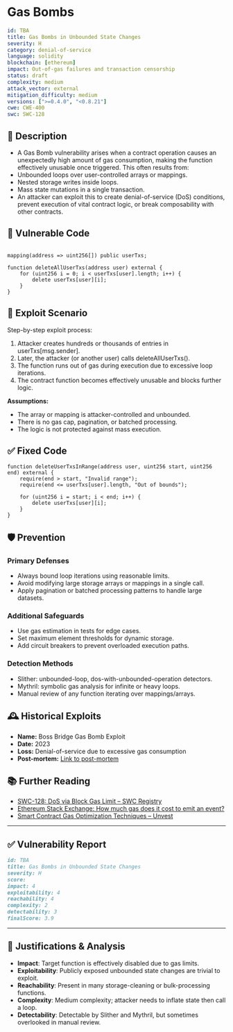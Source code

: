 # Gas Bombs

```YAML
id: TBA
title: Gas Bombs in Unbounded State Changes
severity: H
category: denial-of-service
language: solidity
blockchain: [ethereum]
impact: Out-of-gas failures and transaction censorship
status: draft
complexity: medium
attack_vector: external
mitigation_difficulty: medium
versions: [">=0.4.0", "<0.8.21"]
cwe: CWE-400
swc: SWC-128
```

## 📝 Description

- A Gas Bomb vulnerability arises when a contract operation causes an unexpectedly high amount of gas consumption, making the function effectively unusable once triggered. This often results from:
- Unbounded loops over user-controlled arrays or mappings.
- Nested storage writes inside loops.
- Mass state mutations in a single transaction.
- An attacker can exploit this to create denial-of-service (DoS) conditions, prevent execution of vital contract logic, or break composability with other contracts.

## 🚨 Vulnerable Code

```solidity

mapping(address => uint256[]) public userTxs;

function deleteAllUserTxs(address user) external {
    for (uint256 i = 0; i < userTxs[user].length; i++) {
        delete userTxs[user][i];
    }
}
```

## 🧪 Exploit Scenario

Step-by-step exploit process:

1. Attacker creates hundreds or thousands of entries in userTxs[msg.sender].
2. Later, the attacker (or another user) calls deleteAllUserTxs().
3. The function runs out of gas during execution due to excessive loop iterations.
4. The contract function becomes effectively unusable and blocks further logic.

**Assumptions:**

- The array or mapping is attacker-controlled and unbounded.
- There is no gas cap, pagination, or batched processing.
- The logic is not protected against mass execution.

## ✅ Fixed Code

```solidity
function deleteUserTxsInRange(address user, uint256 start, uint256 end) external {
    require(end > start, "Invalid range");
    require(end <= userTxs[user].length, "Out of bounds");

    for (uint256 i = start; i < end; i++) {
        delete userTxs[user][i];
    }
}
```

## 🛡️ Prevention

### Primary Defenses

- Always bound loop iterations using reasonable limits.
- Avoid modifying large storage arrays or mappings in a single call.
- Apply pagination or batched processing patterns to handle large datasets.

### Additional Safeguards

- Use gas estimation in tests for edge cases.
- Set maximum element thresholds for dynamic storage.
- Add circuit breakers to prevent overloaded execution paths.

### Detection Methods

- Slither: unbounded-loop, dos-with-unbounded-operation detectors.
- Mythril: symbolic gas analysis for infinite or heavy loops.
- Manual review of any function iterating over mappings/arrays.

## 🕰️ Historical Exploits

- **Name:** Boss Bridge Gas Bomb Exploit 
- **Date:** 2023 
- **Loss:** Denial-of-service due to excessive gas consumption 
- **Post-mortem:** [Link to post-mortem](https://updraft.cyfrin.io/courses/security/bridges/gas-bomb?lesson_format=video)
  

## 📚 Further Reading

- [SWC-128: DoS via Block Gas Limit – SWC Registry](https://swcregistry.io/docs/SWC-128/) 
- [Ethereum Stack Exchange: How much gas does it cost to emit an event?](https://ethereum.stackexchange.com/questions/106772/how-much-gas-does-it-cost-to-emit-an-event) 
- [Smart Contract Gas Optimization Techniques – Unvest](https://www.unvest.io/blog/smart-contract-gas-optimization-techniques-how-to-write-efficient-contracts-to-minimize-gas-fees)

---

## ✅ Vulnerability Report

```markdown
id: TBA
title: Gas Bombs in Unbounded State Changes
severity: H
score:
impact: 4         
exploitability: 4 
reachability: 4   
complexity: 2    
detectability: 3  
finalScore: 3.9
```

---

## 📄 Justifications & Analysis

- **Impact**: Target function is effectively disabled due to gas limits.
- **Exploitability**: Publicly exposed unbounded state changes are trivial to exploit.
- **Reachability**: Present in many storage-cleaning or bulk-processing functions.
- **Complexity**: Medium complexity; attacker needs to inflate state then call a loop.
- **Detectability**: Detectable by Slither and Mythril, but sometimes overlooked in manual review.

